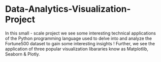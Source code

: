 # Data-Analytics-Visualization-Project
In this small - scale project we see some interesting technical applications of the Python programming language used to delve into and analyze the Fortune500 dataset to gain some interesting insights ! 
Further, we see the application of three popular visualization libararies know as Matplotlib, Seaborn & Plotly.
